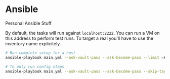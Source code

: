 # Ansible
Personal Ansible Stuff

By default, the tasks will run against `localhost:2222`.
You can run a VM on this address to perform test runs.
To target a real you'll have to use the inventory name explicitely.

```bash
# Run complete setup for a host
ansible-playbook main.yml --ask-vault-pass --ask-become-pass --limit <HOSTNAME>

# To only run config steps
ansible-playbook main.yml --ask-vault-pass --ask-become-pass --skip-tags setup --limit <HOSTNAME>
```